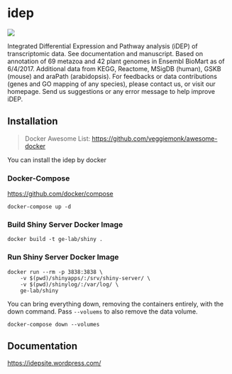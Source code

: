 # idep

[![](https://www.r-pkg.org/badges/version/plumber)](https://www.r-pkg.org/pkg/plumber)

Integrated Differential Expression and Pathway analysis (iDEP) of transcriptomic data. See documentation and manuscript. Based on annotation of 69 metazoa and 42 plant genomes in Ensembl BioMart as of 6/4/2017. Additional data from KEGG, Reactome, MSigDB (human), GSKB (mouse) and araPath (arabidopsis). For feedbacks or data contributions (genes and GO mapping of any species), please contact us, or visit our homepage. Send us suggestions or any error message to help improve iDEP.


## Installation

> Docker Awesome List: https://github.com/veggiemonk/awesome-docker

You can install the idep by docker

### Docker-Compose

https://github.com/docker/compose

```
docker-compose up -d
```

### Build Shiny Server Docker Image

```
docker build -t ge-lab/shiny .
```


### Run Shiny Server Docker Image

```
docker run --rm -p 3838:3838 \
    -v $(pwd)/shinyapps/:/srv/shiny-server/ \
    -v $(pwd)/shinylog/:/var/log/ \
    ge-lab/shiny
```

You can bring everything down, removing the containers entirely, with the down command. Pass `--voluems` to also remove the data volume.

```
docker-compose down --volumes
```

## Documentation
https://idepsite.wordpress.com/
